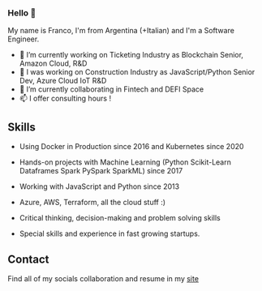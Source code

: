 ### Hello 👋

My name is Franco, I'm from Argentina (+Italian) and I'm a Software Engineer. 
- 🎫 I’m currently working on Ticketing Industry as Blockchain Senior, Amazon Cloud, R&D
- 🔭 I was working on Construction Industry as JavaScript/Python Senior Dev, Azure Cloud IoT R&D
- 🌱 I’m currently collaborating in Fintech and DEFI Space
- 📫 I offer consulting hours !

## Skills

* Using Docker in Production since 2016 and Kubernetes since 2020
* Hands-on projects with Machine Learning (Python Scikit-Learn Dataframes Spark PySpark SparkML) since 2017
* Working with JavaScript and Python since 2013

* Azure, AWS, Terraform, all the cloud stuff :) 

* Critical thinking, decision-making and problem solving skills
* Special skills and experience in fast growing startups.

## Contact

Find all of my socials collaboration and resume in my [site](https://www.linkedin.com/in/franco-daniel-berdun/)
